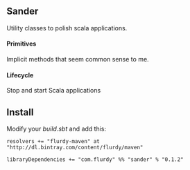 ## Sander

Utility classes to polish scala applications.

#### Primitives

Implicit methods that seem common sense to me.

#### Lifecycle

Stop and start Scala applications



## Install

Modify your *build.sbt* and add this:


    resolvers += "flurdy-maven" at "http://dl.bintray.com/content/flurdy/maven"

    libraryDependencies += "com.flurdy" %% "sander" % "0.1.2"
